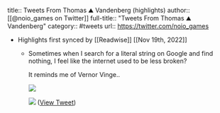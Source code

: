 title:: Tweets From Thomas ⛰ Vandenberg (highlights)
author:: [[@noio_games on Twitter]]
full-title:: "Tweets From Thomas ⛰ Vandenberg"
category:: #tweets
url:: https://twitter.com/noio_games

- Highlights first synced by [[Readwise]] [[Nov 19th, 2022]]
	- Sometimes when I search for a literal string on Google and find nothing, I feel like the internet used to be less broken?
	  
	  It reminds me of Vernor Vinge.. 
	  
	  ![](https://pbs.twimg.com/media/FHMJ5SqXMAc-Dgl.jpg) 
	  
	  ![](https://pbs.twimg.com/media/FHMKCRjWUAMZVm-.jpg) ([View Tweet](https://twitter.com/noio_games/status/1473532573632667654))